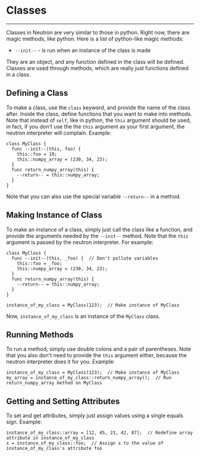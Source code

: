 Classes
=======
---

Classes in Neutron are very similar to those in python. Right now, there
are magic methods, like python. Here is a list of python-like magic
methods:

-   `--init--` - is run when an instance of the class is made

They are an object, and any function defined in the class will be
defined. Classes are used through methods, which are really just
functions defined in a class.

Defining a Class
----------------

To make a class, use the `class` keyword, and provide the name of the
class after. Inside the class, define functions that you want to make
into methods. Note that instead of `self`, like in python, the `this`
argument should be used, in fact, if you don\'t use the the `this`
argument as your first argument, the neutron interpreter will complain.
Example:

```neutron
class MyClass {
  func --init--(this, foo) {
    this::foo = 10;
    this::numpy_array = (230, 34, 23);
  }
  func return_numpy_array(this) {
    --return-- = this::numpy_array;
  }
}
```

Note that you can also use the special variable `--return--` in a
method.

Making Instance of Class
------------------------

To make an instance of a class, simply just call the class like a
function, and provide the arguments needed by the `--init--` method.
Note that the `this` argument is passed by the neutron interpreter. For
example:

```neutron
class MyClass {
  func --init--(this, _foo) {  // Don't pollute variables
    this::foo = _foo;
    this::numpy_array = (230, 34, 23);
  }
  func return_numpy_array(this) {
    --return-- = this::numpy_array;
  }
}

instance_of_my_class = MyClass(123);  // Make instance of MyClass
```

Now, `instance_of_my_class` is an instance of the `MyClass` class.

Running Methods
---------------

To run a method, simply use double colons and a pair of parentheses.
Note that you also don\'t need to provide the `this` argument either,
because the neutron interpreter does it for you. Example:

```neutron
instance_of_my_class = MyClass(123);  // Make instance of MyClass
my_array = instance_of_my_class::return_numpy_array();  // Run return_numpy_array method on MyClass
```

Getting and Setting Attributes
------------------------------

To set and get attributes, simply just assign values using a single
equals sign. Example:

```neutron
instance_of_my_class::array = [12, 45, 23, 42, 87];  // Redefine array attribute in instance_of_my_class
x = instance_of_my_class::foo;  // Assign x to the value of instance_of_my_class's attribute foo
```
